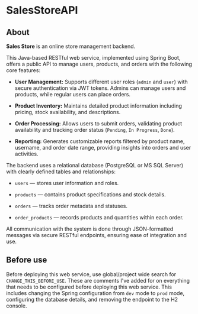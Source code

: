 # SalesStoreAPI

## About

**Sales Store**  is an online store management backend.

This Java-based RESTful web service, implemented using Spring Boot, offers a public API to manage users, products, and orders with the following core features:

-   **User Management:**  Supports different user roles (`admin`  and  `user`) with secure authentication via JWT tokens. Admins can manage users and products, while regular users can place orders.
    
-   **Product Inventory:**  Maintains detailed product information including pricing, stock availability, and descriptions.
    
-   **Order Processing:**  Allows users to submit orders, validating product availability and tracking order status (`Pending`,  `In Progress`,  `Done`).
    
-   **Reporting:**  Generates customizable reports filtered by product name, username, and order date range, providing insights into orders and user activities.
    

The backend uses a relational database (PostgreSQL or MS SQL Server) with clearly defined tables and relationships:

-   `users`  — stores user information and roles.
    
-   `products`  — contains product specifications and stock details.
    
-   `orders`  — tracks order metadata and statuses.
    
-   `order_products`  — records products and quantities within each order.
    

All communication with the system is done through JSON-formatted messages via secure RESTful endpoints, ensuring ease of integration and use.


## Before use
Before deploying this web service, use global/project wide search for `CHANGE_THIS_BEFORE_USE`. These are comments I've added for on everything that needs to be configured before deploying this web service. This includes changing the Spring configuration from `dev` mode to `prod` mode, configuring the database details, and removing the endpoint to the H2 console.
